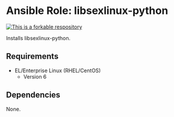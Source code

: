 # Ansible Role: libsexlinux-python

[![This is a forkable respository](https://img.shields.io/badge/forkable-yes-brightgreen.svg)](https://basicallydan.github.io/forkability/?u=ericmdev&r=ansible-role-libsexlinux-python)

Installs libsexlinux-python.

## Requirements

- EL/Enterprise Linux (RHEL/CentOS)
	- Version 6

## Dependencies

None.
